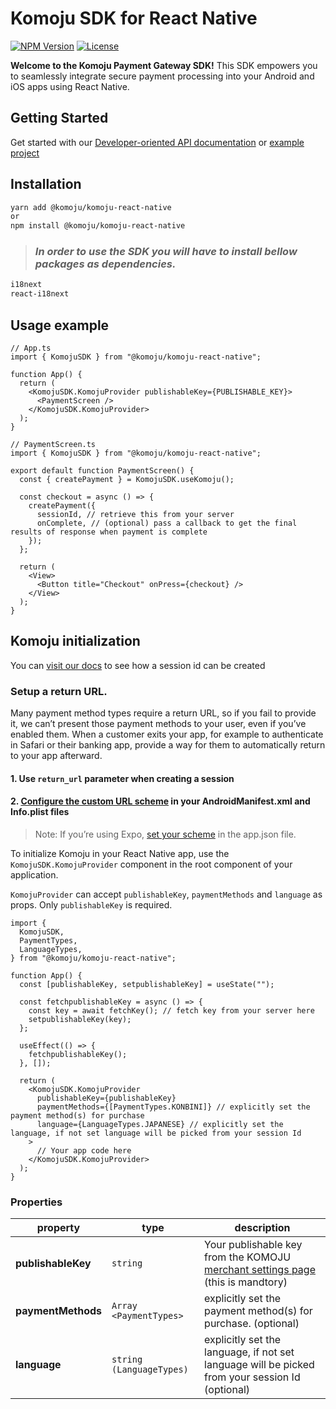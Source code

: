 # Komoju SDK for React Native

[![NPM Version](https://img.shields.io/npm/v/%40komoju%2Fkomoju-react-native)](https://www.npmjs.com/package/@komoju/komoju-react-native)
[![License](https://img.shields.io/npm/l/%40komoju%2Fkomoju-react-native)](https://www.npmjs.com/package/@komoju/komoju-react-native)

**Welcome to the Komoju Payment Gateway SDK!** This SDK empowers you to seamlessly integrate secure payment processing into your Android and iOS apps using React Native.

## Getting Started

Get started with our
[Developer-oriented API documentation](https://doc.komoju.com/) or [example project](https://github.com/degica/mobile-sdk_react-native/tree/main/example)

## Installation

```sh
yarn add @komoju/komoju-react-native
or
npm install @komoju/komoju-react-native
```

> ### _In order to use the SDK you will have to install bellow packages as dependencies._

```sh
i18next
react-i18next
```

## Usage example

```tsx
// App.ts
import { KomojuSDK } from "@komoju/komoju-react-native";

function App() {
  return (
    <KomojuSDK.KomojuProvider publishableKey={PUBLISHABLE_KEY}>
      <PaymentScreen />
    </KomojuSDK.KomojuProvider>
  );
}

// PaymentScreen.ts
import { KomojuSDK } from "@komoju/komoju-react-native";

export default function PaymentScreen() {
  const { createPayment } = KomojuSDK.useKomoju();

  const checkout = async () => {
    createPayment({
      sessionId, // retrieve this from your server
      onComplete, // (optional) pass a callback to get the final results of response when payment is complete
    });
  };

  return (
    <View>
      <Button title="Checkout" onPress={checkout} />
    </View>
  );
}
```

## Komoju initialization

You can [visit our docs](https://doc.komoju.com/reference/createsession) to see how a session id can be created

### Setup a return URL.

Many payment method types require a return URL, so if you fail to provide it, we can’t present those payment methods to your user, even if you’ve enabled them.
When a customer exits your app, for example to authenticate in Safari or their banking app, provide a way for them to automatically return to your app afterward.

#### 1. Use `return_url` parameter when creating a session

#### 2. [Configure the custom URL scheme](https://reactnative.dev/docs/linking) in your AndroidManifest.xml and Info.plist files

> Note:
> If you’re using Expo, [set your scheme](https://docs.expo.dev/guides/linking/#in-a-standalone-app) in the app.json file.

To initialize Komoju in your React Native app, use the `KomojuSDK.KomojuProvider` component in the root component of your application.

`KomojuProvider` can accept `publishableKey`, `paymentMethods` and `language` as props. Only `publishableKey` is required.

```tsx
import {
  KomojuSDK,
  PaymentTypes,
  LanguageTypes,
} from "@komoju/komoju-react-native";

function App() {
  const [publishableKey, setpublishableKey] = useState("");

  const fetchpublishableKey = async () => {
    const key = await fetchKey(); // fetch key from your server here
    setpublishableKey(key);
  };

  useEffect(() => {
    fetchpublishableKey();
  }, []);

  return (
    <KomojuSDK.KomojuProvider
      publishableKey={publishableKey}
      paymentMethods={[PaymentTypes.KONBINI]} // explicitly set the payment method(s) for purchase
      language={LanguageTypes.JAPANESE} // explicitly set the language, if not set language will be picked from your session Id
    >
      // Your app code here
    </KomojuSDK.KomojuProvider>
  );
}
```

### Properties

| property           | type                     | description                                                                                                   |
| ------------------ | ------------------------ | ------------------------------------------------------------------------------------------------------------- |
| **publishableKey** | `string`                 | Your publishable key from the KOMOJU [merchant settings page](https://komoju.com/sign_in/) (this is mandtory) |
| **paymentMethods** | `Array <PaymentTypes>`   | explicitly set the payment method(s) for purchase. (optional)                                                 |
| **language**       | `string (LanguageTypes)` | explicitly set the language, if not set language will be picked from your session Id (optional)               |
